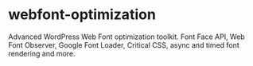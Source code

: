# webfont-optimization
Advanced WordPress Web Font optimization toolkit. Font Face API, Web Font Observer, Google Font Loader, Critical CSS, async and timed font rendering and more.
